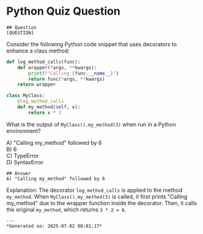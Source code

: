 # Python Quiz Question
    
    ## Question
    [QUESTION]
Consider the following Python code snippet that uses decorators to enhance a class method:

```python
def log_method_calls(func):
    def wrapper(*args, **kwargs):
        print(f"Calling {func.__name__}")
        return func(*args, **kwargs)
    return wrapper

class MyClass:
    @log_method_calls
    def my_method(self, x):
        return x * 2
```

What is the output of `MyClass().my_method(3)` when run in a Python environment?

A) "Calling my_method" followed by 6  
B) 6  
C) TypeError  
D) SyntaxError
    
    ## Answer
    A) "Calling my_method" followed by 6

Explanation: The decorator `log_method_calls` is applied to the method `my_method`. When `MyClass().my_method(3)` is called, it first prints "Calling my_method" due to the wrapper function inside the decorator. Then, it calls the original `my_method`, which returns `3 * 2 = 6`.
    
    ---
    *Generated on: 2025-07-02 08:01:17*
    